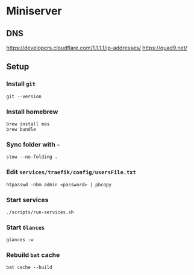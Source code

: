 # Miniserver

## DNS

<https://developers.cloudflare.com/1.1.1.1/ip-addresses/>
<https://quad9.net/>

## Setup

### Install `git`

```shell
git --version
```

### Install homebrew

```shell
brew install mas
brew bundle
```

### Sync folder with `~`

```shell
stow --no-folding .
```

### Edit `services/traefik/config/usersFile.txt`

```shell
htpasswd -nbm admin <password> | pbcopy
```

### Start services

```shell
./scripts/run-services.sh
```

### Start `Glances`

```shell
glances -w
```

### Rebuild `bat` cache

```shell
bat cache --build
```
